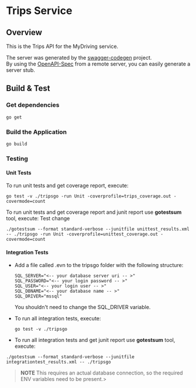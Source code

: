 # Trips Service

## Overview

This is the Trips API for the MyDriving service.

The server was generated by the [swagger-codegen](https://github.com/swagger-api/swagger-codegen) project.  
By using the [OpenAPI-Spec](https://github.com/OAI/OpenAPI-Specification) from a remote server, you can easily generate a server stub.

## Build & Test

### Get dependencies

```shell
go get
```

### Build the Application

```shell
go build
```

### Testing

#### Unit Tests

To run unit tests and get coverage report, execute:

```shell
go test -v ./tripsgo -run Unit -coverprofile=trips_coverage.out -covermode=count
```

To run unit tests and get coverage report and junit report use **gotestsum** tool, execute:
Test change

```shell
./gotestsum --format standard-verbose --junitfile unittest_results.xml -- ./tripsgo -run Unit -coverprofile=unittest_coverage.out -covermode=count
```

#### Integration Tests

- Add a file called .evn to the tripsgo folder with the following structure:

  ```shell
  SQL_SERVER="<-- your database server uri -- >"
  SQL_PASSWORD="<-- your login password -- >"
  SQL_USER="<-- your login user -- >"
  SQL_DBNAME="<-- your database name -- >"
  SQL_DRIVER="mssql"
  ```

  You shouldn't need to change the SQL_DRIVER variable.

- To run all integration tests, execute:

  ```shell
  go test -v ./tripsgo
  ```

- To run all integration tests and get junit report use **gotestsum** tool, execute:

```shell
./gotestsum --format standard-verbose --junitfile integrationtest_results.xml -- ./tripsgo
```

> **NOTE** This requires an actual database connection, so the required ENV variables need to be present.>
